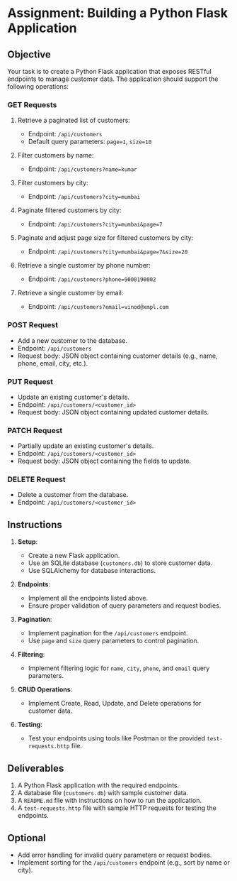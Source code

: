 # Assignment: Building a Python Flask Application

## Objective

Your task is to create a Python Flask application that exposes RESTful endpoints to manage customer data. The application should support the following operations:

### GET Requests

1. Retrieve a paginated list of customers:

   - Endpoint: `/api/customers`
   - Default query parameters: `page=1`, `size=10`

2. Filter customers by name:

   - Endpoint: `/api/customers?name=kumar`

3. Filter customers by city:

   - Endpoint: `/api/customers?city=mumbai`

4. Paginate filtered customers by city:

   - Endpoint: `/api/customers?city=mumbai&page=7`

5. Paginate and adjust page size for filtered customers by city:

   - Endpoint: `/api/customers?city=mumbai&page=7&size=20`

6. Retrieve a single customer by phone number:

   - Endpoint: `/api/customers?phone=9000190002`

7. Retrieve a single customer by email:
   - Endpoint: `/api/customers?email=vinod@xmpl.com`

### POST Request

- Add a new customer to the database.
- Endpoint: `/api/customers`
- Request body: JSON object containing customer details (e.g., name, phone, email, city, etc.).

### PUT Request

- Update an existing customer's details.
- Endpoint: `/api/customers/<customer_id>`
- Request body: JSON object containing updated customer details.

### PATCH Request

- Partially update an existing customer's details.
- Endpoint: `/api/customers/<customer_id>`
- Request body: JSON object containing the fields to update.

### DELETE Request

- Delete a customer from the database.
- Endpoint: `/api/customers/<customer_id>`

## Instructions

1. **Setup**:

   - Create a new Flask application.
   - Use an SQLite database (`customers.db`) to store customer data.
   - Use SQLAlchemy for database interactions.

2. **Endpoints**:

   - Implement all the endpoints listed above.
   - Ensure proper validation of query parameters and request bodies.

3. **Pagination**:

   - Implement pagination for the `/api/customers` endpoint.
   - Use `page` and `size` query parameters to control pagination.

4. **Filtering**:

   - Implement filtering logic for `name`, `city`, `phone`, and `email` query parameters.

5. **CRUD Operations**:

   - Implement Create, Read, Update, and Delete operations for customer data.

6. **Testing**:
   - Test your endpoints using tools like Postman or the provided `test-requests.http` file.

## Deliverables

1. A Python Flask application with the required endpoints.
2. A database file (`customers.db`) with sample customer data.
3. A `README.md` file with instructions on how to run the application.
4. A `test-requests.http` file with sample HTTP requests for testing the endpoints.

## Optional

- Add error handling for invalid query parameters or request bodies.
- Implement sorting for the `/api/customers` endpoint (e.g., sort by name or city).
